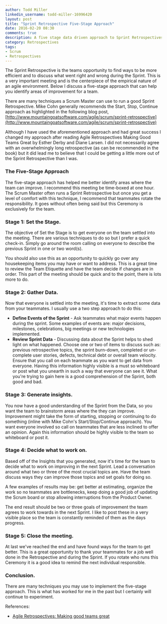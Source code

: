 ```yaml
---
author: Todd Miller
linkedin_username: todd-miller-16996420
layout: post
title: "Sprint Retrospective Five-Stage Approach"
date: 2016-02-20 08:30
comments: true
description: A five stage data driven approach to Sprint Retrospectives
category: Retrospectives
tags:
- Scrum
- Retrospectives
---
```


The Sprint Retrospective is the teams opportunity to find ways to be more efficient and to discuss what went right and wrong during the Sprint. This is a very important meeting and is the centerpiece of the empirical nature of an agile environment. Below I discuss a five-stage approach that can help you identify areas of improvement for a team.

There are many techniques a Scrum Master can use to run a good Sprint Retrospective. Mike Cohn generally recommends the Start, Stop, Continue approach as highlighted in the following blog post, [http://www.mountaingoatsoftware.com/agile/scrum/sprint-retrospective](http://www.mountaingoatsoftware.com/agile/scrum/sprint-retrospective)

Although I have used the aforementioned approach and had great success I changed my approach after reading Agile Retrospectives Making Good Teams Great by Esther Derby and Diane Larsen. I did not necessarily agree with an overwhelmingly long retrospective (as can be recommended in the book) but it did lead me to believe that I could be getting a little more out of the Sprint Retrospective than I was.

### The Five-Stage Approach

The five-stage approach has helped me better identify areas where the team can improve. I recommend this meeting be time-boxed at one hour. The Scrum Master often runs a Sprint Retrospective but once you get a level of comfort with this technique, I recommend that teammates rotate the responsibility. It goes without often being said but this Ceremony is exclusively for the team.

### Stage 1: Set the Stage.

The objective of Set the Stage is to get everyone on the team settled into the meeting. There are various techniques to do so but I prefer a quick check-in. Simply go around the room calling on everyone to describe the previous Sprint in one or two word(s).

You should also use this as an opportunity to quickly go over any housekeeping items you may have or want to address. This is a great time to review the Team Etiquette and have the team decide if changes are in order. This part of the meeting should be quick and to the point, there is lots more to do.

### Stage 2: Gather Data.

Now that everyone is settled into the meeting, it's time to extract some data from your teammates. I usually use a two step approach to do this:

+ **Define Events of the Sprint** - Ask teammates what major events happen during the sprint. Some examples of events are: major decisions, milestones, celebrations, big meetings or new technologies implemented.
+ **Review Sprint Data** - Discussing data about the Sprint helps to shed light on what happened. Choose one or two of items to discuss such as: previous retrospective topics, the sprint burn-down, completed or un-complete user stories, defects, technical debt or overall team velocity. Ensure that you call on each teammate as you want to get data from everyone.
Having this information highly visible is a must so whiteboard or post what you unearth in such a way that everyone can see it. What you're trying to gain here is a good comprehension of the Sprint, both good and bad.

### Stage 3: Generate insights.

You now have a good understanding of the Sprint from the Data, so you want the team to brainstorm areas where the they can improve. Improvement might take the form of starting, stopping or continuing to do something (inline with Mike Cohn's Start/Stop/Continue approach). You want everyone involved so call on teammates that are less inclined to offer an opinion. Again this information should be highly visible to the team so whiteboard or post it.

### Stage 4: Decide what to work on.

Based off of the Insights that you generated, now it's time for the team to decide what to work on improving in the next Sprint. Lead a conversation around what two or three of the most crucial topics are. Have the team discuss ways they can improve those topics and set goals for doing so.

A few examples of results may be: get better at estimating, organize the work so no teammates are bottlenecks, keep doing a good job of updating the Scrum board or stop allowing interruptions from the Product Owner.

The end result should be two or three goals of improvement the team agrees to work towards in the next Sprint. I like to post these in a very visible place so the team is constantly reminded of them as the days progress.

### Stage 5: Close the meeting.

At last we've reached the end and have found ways for the team to get better. This is a great opportunity to thank your teammates for a job well done in the Retrospective and during the Sprint. If you rotate who runs this Ceremony it is a good idea to remind the next individual responsible.

### Conclusion.
There are many techniques you may use to implement the five-stage approach. This is what has worked for me in the past but I certainly will continue to experiment.

References:

+ [Agile Retrospectives: Making good teams great](https://books.google.com/books/about/Agile_Retrospectives.html?id=x2_OAAAACAAJ&source=kp_cover&hl=en)
